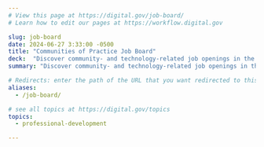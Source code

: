 ```yaml
---
# View this page at https://digital.gov/job-board/
# Learn how to edit our pages at https://workflow.digital.gov

slug: job-board
date: 2024-06-27 3:33:00 -0500
title: "Communities of Practice Job Board"
deck:  "Discover community- and technology-related job openings in the federal government, gathered by Digital.gov community members."
summary: "Discover community- and technology-related job openings in the federal government, gathered by Digital.gov community members."

# Redirects: enter the path of the URL that you want redirected to this page
aliases:
  - /job-board/

# see all topics at https://digital.gov/topics
topics:
  - professional-development

---
```

